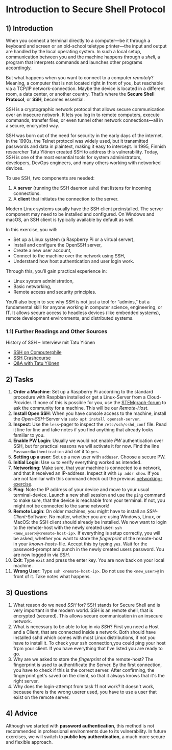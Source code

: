 <!---
{
  "depends_on": ["terminal", "shell", "adduser"],
  "author": "Stephan Bökelmann",
  "first_used": "2025-03-21",
  "keywords": ["network", "user", "SSH", "administration"]
}
--->

# Introduction to Secure Shell Protocol

## 1) Introduction

When you connect a terminal directly to a computer—be it through a keyboard and screen or an old-school teletype printer—the input and output are handled by the local operating system. In such a local setup, communication between you and the machine happens through a *shell*, a program that interprets commands and launches other programs accordingly.

But what happens when you want to connect to a computer *remotely*? Meaning, a computer that is not located right in front of you, but reachable via a TCP/IP network-connection. Maybe the device is located in a different room, a data center, or another country. That’s where the **Secure Shell Protocol**, or **SSH**, becomes essential.

SSH is a cryptographic network protocol that allows secure communication over an insecure network. It lets you log in to remote computers, execute commands, transfer files, or even tunnel other network connections—all in a secure, encrypted way.

SSH was born out of the need for security in the early days of the internet. In the 1990s, the Telnet protocol was widely used, but it transmitted passwords and data in plaintext, making it easy to intercept. In 1995, Finnish researcher Tatu Ylönen created SSH to address this vulnerability. Today, SSH is one of the most essential tools for system administrators, developers, DevOps engineers, and many others working with networked devices.

To use SSH, two components are needed:
1. A **server** (running the SSH daemon `sshd`) that listens for incoming connections.
2. A **client** that initiates the connection to the server.

Modern Linux systems usually have the SSH client preinstalled. The server component may need to be installed and configured. On Windows and macOS, an SSH client is typically available by default as well.

In this exercise, you will:
- Set up a Linux system (a Raspberry Pi or a virtual server),
- Install and configure the OpenSSH server,
- Create a new user account,
- Connect to the machine over the network using SSH,
- Understand how host authentication and user login work.

Through this, you’ll gain practical experience in:
- Linux system administration,
- Basic networking,
- Remote access and security principles.

You’ll also begin to see why SSH is not just a tool for “admins,” but a fundamental skill for anyone working in computer science, engineering, or IT. It allows secure access to headless devices (like embedded systems), remote development environments, and distributed systems.


### 1.1) Further Readings and Other Sources
History of SSH – Interview mit Tatu Ylönen
- [SSH on Computerphile](https://www.youtube.com/watch?v=ORcvSkgdA58)
- [SSH Crashcourse](https://www.youtube.com/watch?v=hQWRp-FdTpc)
- [Q&A with Tatu Ylönen](https://www.youtube.com/watch?v=MbnMRi7664s)

## 2) Tasks
1. **Order a Machine**: Set up a Raspberry Pi according to the standard procedure with Raspbian installed or get a Linux-Server from a Cloud-Provider. If none of this is possible for you, use the [STEMgraph-forum](https://github.com/orgs/STEMgraph/discussions) to ask the community for a machine. This will be our *Remote-Host*.
2. **Install Open SSH**: When you have console access to the machine, install the _Open-SSH_-Server via `sudo apt install openssh-server`.
3. **Inspect**: Use the `less`-pager to inspect the `/etc/ssh/sshd_conf` file. Read it line for line and take notes if you find anything that already looks familiar to you.
4. **Enable PW Login**: Usually we would not enable *PW* authentication over SSH, but for practical reasons we will activate it for now. Find the line `PasswordAuthentication` and set it to `yes`.
5. **Setting up a user**: Set up a new user with `adduser`. Choose a secure PW.
6. **Initial Login**: Use `su` to verify everything worked as intended.
7. **Networking**: Make sure, that your machine is connected to a network, and that it received an IP-address. Inspect it with `ip addr show`. If you are not familiar with this command check out the previous [networking-exercise](www.github.com/STEMgraph).
8. **Ping**: Note the IP address of your device and move to your usual terminal-device. Launch a new shell session and use the `ping` command to make sure, that the device is reachable from your terminal. If not, you might not be connected to the same network!
9. **Remote Login**: On older machines, you might have to install an _SSH-Client_-Software. No matter, whether you are using Windows, Linux, or MacOS: the SSH client should already be installed. We now want to login to the remote-host with the newly created user: `ssh <new_user>@<remote-host-ip>`. If everything is setup correctly, you will be asked, whether you want to store the _fingerprint_ of the remote-host in your _known-hosts_-file. Accept this by typing `yes`. Wait for the password-prompt and punch in the newly created users password. You are now logged in via _SSH_.
10. **Exit**: Type `exit` and press the enter key. You are now back on your local machine.
11. **Wrong User**: Type `ssh <remote-host-ip>`. Do not use the `<new_user>@` in front of it. Take notes what happens.

## 3) Questions
1. What reason do we need _SSH_ for? SSH stands for Secure Shell and is very important in the modern world. SSH is an remote shell, that is encrypted (secured). This allows secure communication in an insecure network.
2. What is necessary to be able to log in via _SSH_? First you need a Host and a Client, that are connected inside a network. Both should have installed sshd which comes with most Linux distributions, if not you have to install it. To check your ssh connection,you could ping your host frpm your client. If you have everything that I've listed you are ready to go.
3. Why are we asked to store the _fingerprint_ of the remote-host? The fingerprint is used to authentificate the Server. By the first connection, you have to check if this is the correct server. After confirming, the fingerprint get's saved on the client, so that it always knows that it's the right server.
4. Why does the login-attempt from task 11 not work? It doesn't work, because there is the wrong userer used, you have to use a user that exist on the remote server.


## 4) Advice
Although we started with **password authentication**, this method is not recommended in professional environments due to its vulnerability. In future exercises, we will switch to **public key authentication**, a much more secure and flexible approach.
